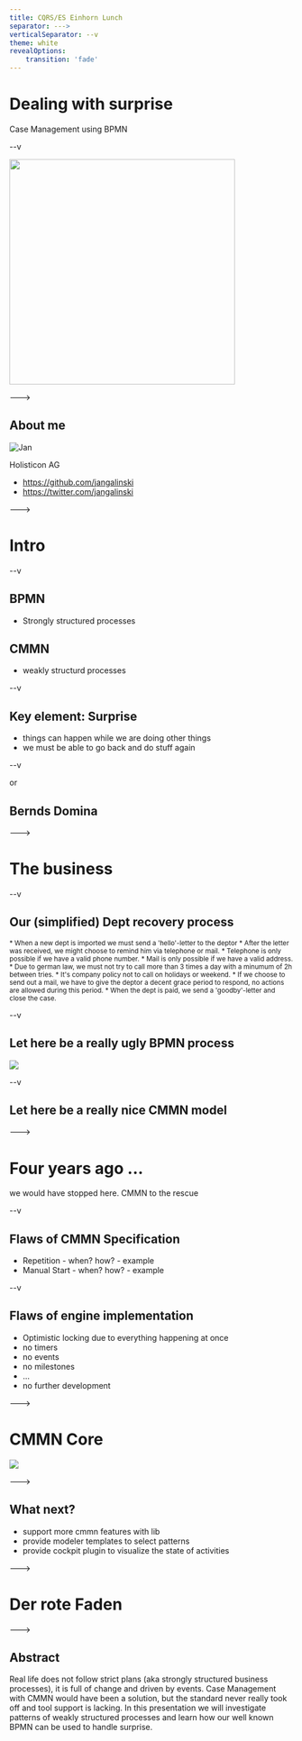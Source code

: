 ```yaml
---
title: CQRS/ES Einhorn Lunch
separator: --->
verticalSeparator: --v
theme: white
revealOptions:
    transition: 'fade'
---
```


# Dealing with surprise

Case Management using BPMN

--v

<img src="img/surprise.jpeg" width="400" />

--->

## About me

![Jan](./img/jang.jpg)

Holisticon AG

* https://github.com/jangalinski
* https://twitter.com/jangalinski

--->


# Intro

--v

## BPMN

* Strongly structured processes

## CMMN

* weakly structurd processes

--v

## Key element: Surprise

* things can happen while we are doing other things
* we must be able to go back and do stuff again

--v

or

## Bernds Domina

--->

# The business

--v

## Our (simplified) Dept recovery process

<small>
* When a new dept is imported we must send a 'hello'-letter to the deptor
* After the letter was received, we might choose to remind him via telephone or mail.
* Telephone is only possible if we have a valid phone number. 
* Mail is only possible if we have a valid address.
* Due to german law, we must not try to call more than 3 times a day with a minumum of 2h between tries.
* It's company policy not to call on holidays or weekend.
* If we choose to send out a mail, we have to give the deptor a decent grace period to respond, no actions are allowed during this period.
* When the dept is paid, we send a 'goodby'-letter and close the case. 

</small>

--v

## Let here be a really ugly BPMN process

![](img/bpmn-complex.png)

--v

## Let here be a really nice CMMN model

--->

# Four years ago ...

we would have stopped here. CMMN to the rescue

--v

## Flaws of CMMN Specification

* Repetition - when? how? - example
* Manual Start - when? how? - example

--v

## Flaws of engine implementation

* Optimistic locking due to everything happening at once
* no timers
* no events
* no milestones
* ...
* no further development

--->

# CMMN Core

![](img/TaskStageLifecycle.png)

--->

## What next?

* support more cmmn features with lib
* provide modeler templates to select patterns
* provide cockpit plugin to visualize the state of activities

--->

# Der rote Faden




--->

## Abstract 

Real life does not follow strict plans (aka strongly structured business processes),
it is full of change and driven by events. Case Management with CMMN would have been
a solution, but the standard never really took off and tool support is lacking. 
In this presentation we will investigate patterns of weakly structured processes and learn
how our well known BPMN can be used to handle surprise.
